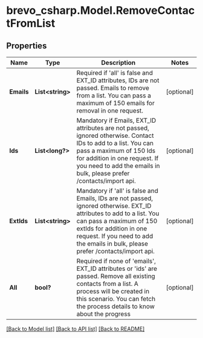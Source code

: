 # brevo_csharp.Model.RemoveContactFromList
## Properties

Name | Type | Description | Notes
------------ | ------------- | ------------- | -------------
**Emails** | **List&lt;string&gt;** | Required if &#39;all&#39; is false and EXT_ID attributes, IDs are not passed. Emails to remove from a list. You can pass a maximum of 150 emails for removal in one request. | [optional] 
**Ids** | **List&lt;long?&gt;** | Mandatory if Emails, EXT_ID attributes are not passed, ignored otherwise. Contact IDs to add to a list. You can pass a maximum of 150 Ids for addition in one request. If you need to add the emails in bulk, please prefer /contacts/import api. | [optional] 
**ExtIds** | **List&lt;string&gt;** | Mandatory if &#39;all&#39; is false and Emails, IDs are not passed, ignored otherwise. EXT_ID attributes to add to a list. You can pass a maximum of 150 extIds for addition in one request. If you need to add the emails in bulk, please prefer /contacts/import api. | [optional] 
**All** | **bool?** | Required if none of &#39;emails&#39;, EXT_ID attributes or &#39;ids&#39; are passed. Remove all existing contacts from a list.  A process will be created in this scenario. You can fetch the process details to know about the progress | [optional] 

[[Back to Model list]](../README.md#documentation-for-models) [[Back to API list]](../README.md#documentation-for-api-endpoints) [[Back to README]](../README.md)


